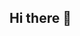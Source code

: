 ## Hi there 👋

<!--
- 🔭 I’m currently working on designing apersonal website
- 🌱 I’m currently delving into web development and data analysis
- 👯 I’m looking to collaborate on Devpost and Reddit Communities
-->
